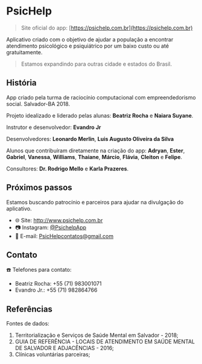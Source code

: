 # PsicHelp

> Site oficial do app: [https://psichelp.com.br](https://psichelp.com.br)

Aplicativo criado com o objetivo de ajudar a população a encontrar atendimento psicológico
e psiquiátrico por um baixo custo ou até gratuitamente.

> Estamos expandindo para outras cidade e estados do Brasil.

## História

App criado pela turma de raciocínio computacional com empreendedorismo social. Salvador-BA 2018.

Projeto idealizado e liderado pelas alunas: **Beatriz Rocha** e **Naiara Suyane**.

Instrutor e desenvolvedor: **Evandro Jr**

Desenvolvedores: **Leonardo Merlin**, **Luis Augusto Oliveira da Silva**


Alunos que contribuíram diretamente na criação do app: **Adryan**, **Ester**, **Gabriel**, **Vanessa**, **Williams**, **Thaiane**, **Márcio**, **Flávia**, **Cleiton** e **Felipe**.

Consultores: **Dr. Rodrigo Mello** e **Karla Prazeres**.

## Próximos passos

Estamos buscando patrocínio e parceiros para ajudar na divulgação do aplicativo.

- :globe_with_meridians: Site: http://www.psichelp.com.br
- :camera: Instagram: [@PsichelpApp](https://www.instagram.com/PsichelpApp/)
- :love_letter: E-mail: [PsicHelpcontatos@gmail.com](mailto:PsicHelpcontatos@gmail.com)

## Contato

:phone: Telefones para contato:

- Beatriz Rocha: +55 (71) 983001071
- Evandro Jr.: +55 (71) 982864766

## Referências

Fontes de dados:

1.  Territorialização e Serviços de Saúde Mental em Salvador - 2018;
2.  GUIA DE REFERÊNCIA - LOCAIS DE ATENDIMENTO EM SAÚDE MENTAL DE SALVADOR E ADJACÊNCIAS - 2016;
3.  Clínicas voluntárias parceiras;
